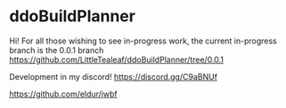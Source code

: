 # ddoBuildPlanner

Hi! For all those wishing to see in-progress work, the current in-progress branch is the 0.0.1 branch
https://github.com/LittleTealeaf/ddoBuildPlanner/tree/0.0.1

Development in my discord! https://discord.gg/C9aBNUf

https://github.com/eldur/jwbf
